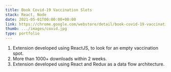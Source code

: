 ```yaml
---
title: Book Covid-19 Vaccination Slots
stack: React, Node
date: 2021-05-01T00:00:00+00:00
link: https://chrome.google.com/webstore/detail/book-covid-19-vaccination/nbihfiblmebjoppccegmiopkipcknedo?hl=en
thumb: .../images/covid.jpg
type: portfolio
---
```


1. Extension developed using ReactJS, to look for an empty vaccination spot.
2. More than 1000+ downloads within 2 weeks.
3. Extension developed using React and Redux as a data flow architecture.